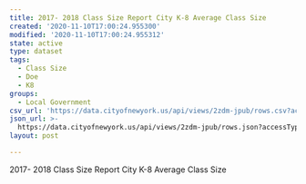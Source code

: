 ```yaml
---
title: 2017- 2018 Class Size Report City K-8 Average Class Size
created: '2020-11-10T17:00:24.955300'
modified: '2020-11-10T17:00:24.955312'
state: active
type: dataset
tags:
  - Class Size
  - Doe
  - K8
groups:
  - Local Government
csv_url: 'https://data.cityofnewyork.us/api/views/2zdm-jpub/rows.csv?accessType=DOWNLOAD'
json_url: >-
  https://data.cityofnewyork.us/api/views/2zdm-jpub/rows.json?accessType=DOWNLOAD
layout: post

---
```

2017- 2018 Class Size Report City K-8 Average Class Size
